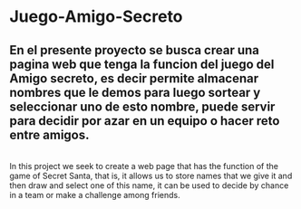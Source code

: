 # Juego-Amigo-Secreto
<h2>En el presente proyecto se busca crear una pagina web que tenga la funcion del juego del Amigo secreto, es decir permite almacenar nombres que le demos para luego sortear y seleccionar uno de esto nombre, puede servir para decidir por azar en un equipo o hacer reto entre amigos.</h2><br>
In this project we seek to create a web page that has the function of the game of Secret Santa, that is, it allows us to store names that we give it and then draw and select one of this name, it can be used to decide by chance in a team or make a challenge among friends.

